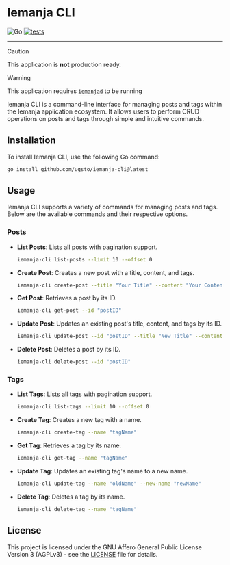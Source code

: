 # Iemanja CLI

![Go](https://img.shields.io/badge/Go-00ADD8.svg?style=flat&logo=Go&logoColor=white)
[![tests](https://github.com/ugsto/iemanja-cli/actions/workflows/tests.yml/badge.svg)](https://github.com/ugsto/iemanja-cli/actions/workflows/tests.yml)

---

> [!CAUTION]
> This application is **not** production ready.

> [!WARNING]
> This application requires [`iemanjad`](https://github.com/ugsto/iemanjad) to be running

Iemanja CLI is a command-line interface for managing posts and tags within the Iemanja application ecosystem. It allows users to perform CRUD operations on posts and tags through simple and intuitive commands.

## Installation

To install Iemanja CLI, use the following Go command:

```bash
go install github.com/ugsto/iemanja-cli@latest
```

## Usage

Iemanja CLI supports a variety of commands for managing posts and tags. Below are the available commands and their respective options.

### Posts

- **List Posts**: Lists all posts with pagination support.
  ```bash
  iemanja-cli list-posts --limit 10 --offset 0
  ```
- **Create Post**: Creates a new post with a title, content, and tags.
  ```bash
  iemanja-cli create-post --title "Your Title" --content "Your Content" --tags "tag1,tag2"
  ```
- **Get Post**: Retrieves a post by its ID.
  ```bash
  iemanja-cli get-post --id "postID"
  ```
- **Update Post**: Updates an existing post's title, content, and tags by its ID.
  ```bash
  iemanja-cli update-post --id "postID" --title "New Title" --content "New Content" --tags "newtag1,newtag2"
  ```
- **Delete Post**: Deletes a post by its ID.
  ```bash
  iemanja-cli delete-post --id "postID"
  ```

### Tags

- **List Tags**: Lists all tags with pagination support.
  ```bash
  iemanja-cli list-tags --limit 10 --offset 0
  ```
- **Create Tag**: Creates a new tag with a name.
  ```bash
  iemanja-cli create-tag --name "tagName"
  ```
- **Get Tag**: Retrieves a tag by its name.
  ```bash
  iemanja-cli get-tag --name "tagName"
  ```
- **Update Tag**: Updates an existing tag's name to a new name.
  ```bash
  iemanja-cli update-tag --name "oldName" --new-name "newName"
  ```
- **Delete Tag**: Deletes a tag by its name.
  ```bash
  iemanja-cli delete-tag --name "tagName"
  ```

## License

This project is licensed under the GNU Affero General Public License Version 3 (AGPLv3) - see the [LICENSE](LICENSE) file for details.
